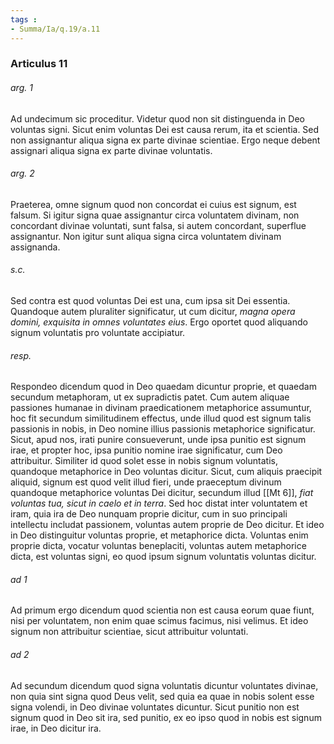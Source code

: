 ```yaml
---
tags : 
- Summa/Ia/q.19/a.11
---
```


### Articulus 11

###### arg. 1
Ad undecimum sic proceditur. Videtur quod non sit distinguenda in Deo voluntas signi. Sicut enim voluntas Dei est causa rerum, ita et scientia. Sed non assignantur aliqua signa ex parte divinae scientiae. Ergo neque debent assignari aliqua signa ex parte divinae voluntatis.

###### arg. 2
Praeterea, omne signum quod non concordat ei cuius est signum, est falsum. Si igitur signa quae assignantur circa voluntatem divinam, non concordant divinae voluntati, sunt falsa, si autem concordant, superflue assignantur. Non igitur sunt aliqua signa circa voluntatem divinam assignanda.

###### s.c.
Sed contra est quod voluntas Dei est una, cum ipsa sit Dei essentia. Quandoque autem pluraliter significatur, ut cum dicitur, *magna opera domini, exquisita in omnes voluntates eius*. Ergo oportet quod aliquando signum voluntatis pro voluntate accipiatur.

###### resp.
Respondeo dicendum quod in Deo quaedam dicuntur proprie, et quaedam secundum metaphoram, ut ex supradictis patet. Cum autem aliquae passiones humanae in divinam praedicationem metaphorice assumuntur, hoc fit secundum similitudinem effectus, unde illud quod est signum talis passionis in nobis, in Deo nomine illius passionis metaphorice significatur. Sicut, apud nos, irati punire consueverunt, unde ipsa punitio est signum irae, et propter hoc, ipsa punitio nomine irae significatur, cum Deo attribuitur. Similiter id quod solet esse in nobis signum voluntatis, quandoque metaphorice in Deo voluntas dicitur. Sicut, cum aliquis praecipit aliquid, signum est quod velit illud fieri, unde praeceptum divinum quandoque metaphorice voluntas Dei dicitur, secundum illud [[Mt 6]], *fiat voluntas tua, sicut in caelo et in terra*. Sed hoc distat inter voluntatem et iram, quia ira de Deo nunquam proprie dicitur, cum in suo principali intellectu includat passionem, voluntas autem proprie de Deo dicitur. Et ideo in Deo distinguitur voluntas proprie, et metaphorice dicta. Voluntas enim proprie dicta, vocatur voluntas beneplaciti, voluntas autem metaphorice dicta, est voluntas signi, eo quod ipsum signum voluntatis voluntas dicitur.

###### ad 1
Ad primum ergo dicendum quod scientia non est causa eorum quae fiunt, nisi per voluntatem, non enim quae scimus facimus, nisi velimus. Et ideo signum non attribuitur scientiae, sicut attribuitur voluntati.

###### ad 2
Ad secundum dicendum quod signa voluntatis dicuntur voluntates divinae, non quia sint signa quod Deus velit, sed quia ea quae in nobis solent esse signa volendi, in Deo divinae voluntates dicuntur. Sicut punitio non est signum quod in Deo sit ira, sed punitio, ex eo ipso quod in nobis est signum irae, in Deo dicitur ira.

